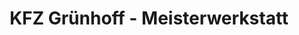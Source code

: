 ---
title: "KFZ Grünhoff - Meisterwerkstatt"
url: /menden-sauerland/kfz-gruenhoff-meisterwerkstatt/
shop: Autowerkstatt
---